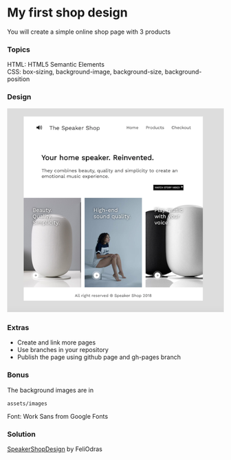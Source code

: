 # My first shop design
You will create a simple online shop page with 3 products

### Topics
HTML: HTML5 Semantic Elements  
CSS: box-sizing, background-image, background-size, background-position

### Design

![design](./assets/images/design.png)


### Extras

- Create and link more pages
- Use branches in your repository
- Publish the page using github page and gh-pages branch

### Bonus
The background images are in 
```
assets/images
```

Font: Work Sans from Google Fonts

### Solution

[SpeakerShopDesign](https://feliodras.github.io/DCI-SpeakerShopDesign/) by FeliOdras

